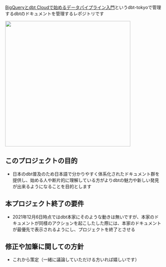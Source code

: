 [BigQueryとdbt Cloudで始めるデータパイプライン入門](https://zenn.dev/dbt_tokyo/books/537de43829f3a0)というdbt-tokyoで管理するdbtのドキュメントを管理するレポジトリです

<img src="https://i.gyazo.com/e6f83bbcf59e8df603a32f1ae43318bf.png" width="400">

## このプロジェクトの目的
- 日本のdbt普及のため日本語で分かりやすく体系化されたドキュメント群を提供し、始める人や断片的に理解している方がよりdbtの魅力や新しい発見が出来るようになることを目的とします

## 本プロジェクト終了の要件
- 2021年12月6日時点ではdbt本家にそのような動きは無いですが、本家のドキュメントが同樣のアクションを起こしたした際には、本家のドキュメントが最優先で表示されるようにし、プロジェクトを終了とさせる

## 修正や加筆に関しての方針
- これから策定（一緒に議論していただける方いれば嬉しいです）
